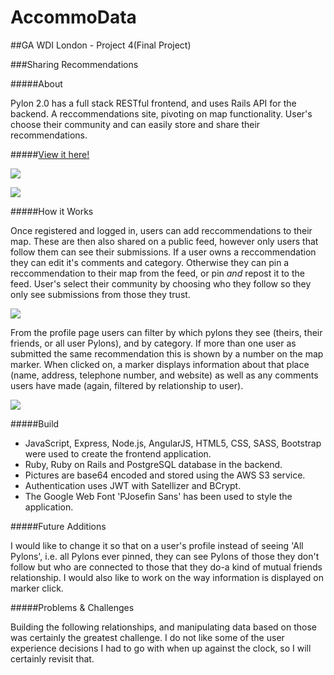 # AccommoData

##GA WDI London - Project 4(Final Project)

###Sharing Recommendations

#####About

Pylon 2.0 has a full stack RESTful frontend, and uses Rails API for the backend. A reccommendations site, pivoting on map functionality. User's choose their community and can easily store and share their recommendations. 

#####[View it here!](https://radiant-bastion-75576.herokuapp.com/)

![](./public/images/home.png)

![](./public/images/users.png)

#####How it Works

Once registered and logged in, users can add reccommendations to their map. These are then also shared on a public feed, however only users that follow them can see their submissions. If a user owns a reccommendation they can edit it's comments and category. Otherwise they can pin a reccommendation to their map from the feed, or pin *and* repost it to the feed. User's select their community by choosing who they follow so they only see submissions from those they trust.

![](./public/images/feed.png)

From the profile page users can filter by which pylons they see (theirs, their friends, or all user Pylons), and by category. If more than one user as submitted the same recommendation this is shown by a number on the map marker. When clicked on, a marker displays information about that place (name, address, telephone number, and website) as well as any comments users have made (again, filtered by relationship to user).

![](./public/images/profile.png)

#####Build

* JavaScript, Express, Node.js, AngularJS, HTML5, CSS, SASS, Bootstrap were used to create the frontend application.
* Ruby, Ruby on Rails and PostgreSQL database in the backend.
* Pictures are base64 encoded and stored using the AWS S3 service.
* Authentication uses JWT with Satellizer and BCrypt.
* The Google Web Font 'PJosefin Sans' has been used to style the application.

#####Future Additions

I would like to change it so that on a user's profile instead of seeing 'All Pylons', i.e. all Pylons ever pinned, they can see Pylons of those they don't follow but who are connected to those that they do-a kind of mutual friends relationship. I would also like to work on the way information is displayed on marker click. 

#####Problems & Challenges

Building the following relationships, and manipulating data based on those was certainly the greatest challenge. I do not like some of the user experience decisions I had to go with when up against the clock, so I will certainly revisit that.










